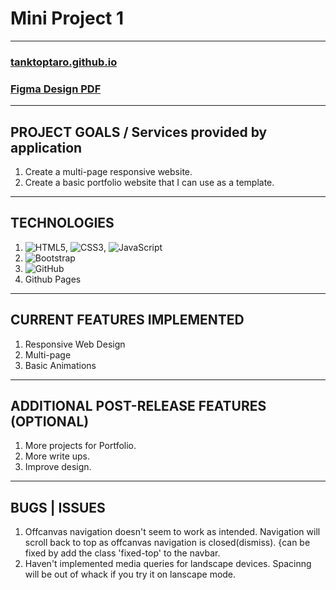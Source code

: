 # Mini Project 1
---

### [tanktoptaro.github.io](https://tanktoptaro.github.io/)
### [Figma Design PDF](https://drive.google.com/file/d/1jmmTpEm8tdFxssiDNvoDb_XuoU-o4rBD/view?usp=sharing)

---

## PROJECT GOALS / Services provided by application
1. Create a multi-page responsive website.
2. Create a basic portfolio website that I can use as a template.
---

## TECHNOLOGIES
1. ![HTML5](https://img.shields.io/badge/html5-%23E34F26.svg?style=for-the-badge&logo=html5&logoColor=white), ![CSS3](https://img.shields.io/badge/css3-%231572B6.svg?style=for-the-badge&logo=css3&logoColor=white), ![JavaScript](https://img.shields.io/badge/javascript-%23323330.svg?style=for-the-badge&logo=javascript&logoColor=%23F7DF1E)
2. ![Bootstrap](https://img.shields.io/badge/bootstrap-%23563D7C.svg?style=for-the-badge&logo=bootstrap&logoColor=white)
3. ![GitHub](https://img.shields.io/badge/github-%23121011.svg?style=for-the-badge&logo=github&logoColor=white)
4. Github Pages
---

## CURRENT FEATURES IMPLEMENTED
1. Responsive Web Design
2. Multi-page
3. Basic Animations
---

## ADDITIONAL POST-RELEASE FEATURES (OPTIONAL)
1. More projects for Portfolio.
2. More write ups.
3. Improve design.
--- 

## BUGS | ISSUES
1. Offcanvas navigation doesn't seem to work as intended. Navigation will scroll back to top as offcanvas navigation is closed(dismiss). {can be fixed by add the class 'fixed-top' to the navbar.
2. Haven't implemented media queries for landscape devices. Spacinng will be out of whack if you try it on lanscape mode.

